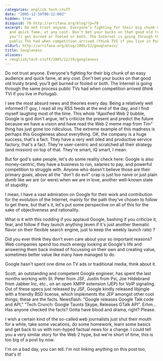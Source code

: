 ```yaml
---
categories: english tech-stuff
date: "2005-12-19T00:12:00Z"
hidden: true
disqusid: 78 http://arrifana.org/blog/?p=78
excerpt: Do not trust anyone. Everyone’s fighting for their big chunk of easy audience
  and quick fame, at any cost. Don’t bet your bucks on that good old trusty brand,
  you’ll get burned or fooled or both. The Internet is going through the same process
  public TVs had when competition arrived (think TVI if you live in Portugal).
oldurl: http://arrifana.org/blog/2005/12/googleness/
title: Googleness
aliases:
- /english/tech-stuff/2005/12/19/googleness
---
```


Do not trust anyone. Everyone's fighting for their big chunk of an easy audience and quick fame, at any cost. Don't bet your bucks on that good old trusty brand; you'll get burned or fooled or both. The Internet is going through the same process public TVs had when competition arrived (think TVI if you live in Portugal).

I see the most absurd news and theories every day. Being a relatively well informed IT guy, I read all my RSS feeds at the end of the day, and I find myself laughing most of the time. This whole "Ajaxified Web 2 bubble, Google is god don't argue, let's criticize the present and predict the future because we have a vision and have read the Web 2 meme map from Tim" thing has just gone too ridiculous. The extreme example of this madness is perhaps this Googleness about everything. OK, the company is a huge success, that's a fact. They have a very well oiled and productive service factory, that's a fact. They're user-centric and scratched all their strategy (and mission) on top of that. They're smart, IQ smart, I mean.

But for god's sake people, let's do some reality check here: Google is also money-centric, they have a business to run, salaries to pay, and powerful competition to struggle with. Anyone who doesn't believe those are their primary goals, above all the "don't do evil" crap is just too naive or just plain dumb like we are (or were) when we are in love, another well-known state of stupidity.

I mean, I have a vast admiration on Google for their work and contribution for the evolution of the Internet, mainly for the path they've chosen to follow to get there, but that's it, let's put some perspective on all of this for the sake of objectiveness and rationality.

What is it with this nodding if you applaud Google, bashing if you criticize it, fear, and follow if they launch anything (even if it's just another thematic flavor on their flexible search engine, just to keep the weekly launch rate) ?

Did you ever think they don't even care about your so important reasons? Web companies spend too much energy looking at Google's life and answering them back instead of focussing on their own and creating value, sometimes better value like many have managed to do. 

Google hasn't spent one dime on TV ads or traditional media, think about it.

Scott, an outstanding and competent Google engineer, has spent the last months working with St. Peter from JSF, Justin from Psi, Joe Hildebrand from Jabber Inc, etc., on an open XMPP extension (JEP) for VoIP signaling. Out of these specs just released by JSF, Google kindly released libjingle with a friendly BSD license, which implements the JEP amongst other cool things; these are the facts. Newsflash: "Google releases Google Talk code and API," "Tech Crunch: Google Taunts Skype, Releases GTalk API". Erhm… Has anyone checked the facts? Gotta have blood and drama, right? Please.

I wish a certain kind of the so-called web journalists just shut their mouth for a while, take some vacations, do some homework, learn some basics and get back to us with non-hyped factual news for a change.
I could tell you a very similar story for the Web 2 hype, but we're short of time, this is too big of a post by now.

I'm on a bad day, you can tell. I'm not linking anything on this post too, that's it!
